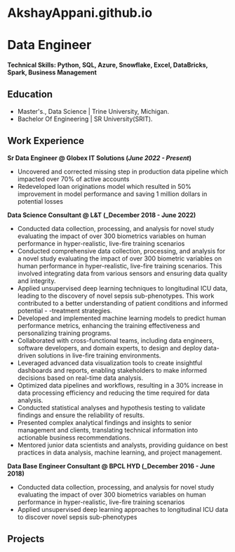# AkshayAppani.github.io

# Data Engineer

#### Technical Skills: Python, SQL, Azure, Snowflake, Excel, DataBricks, Spark, Business Management

## Education					       		
- Master's., Data Science | Trine University, Michigan.	 			        		
- Bachelor Of Engineering | SR University(SRIT).


## Work Experience
**Sr Data Engineer @ Globex IT Solutions (_June 2022 - Present_)**
- Uncovered and corrected missing step in production data pipeline which impacted over 70% of active accounts
- Redeveloped loan originations model which resulted in 50% improvement in model performance and saving 1 million dollars in potential losses

**Data Science Consultant @ L&T  (_December 2018 - June 2022)**
- Conducted data collection, processing, and analysis for novel study evaluating the impact of over 300 biometrics variables on human performance in hyper-realistic, live-fire training scenarios
- Conducted comprehensive data collection, processing, and analysis for a novel study evaluating the impact of over 300 biometric variables on human performance in hyper-realistic, live-fire training scenarios. This involved integrating data from various sensors and ensuring data quality and integrity.
- Applied unsupervised deep learning techniques to longitudinal ICU data, leading to the discovery of novel sepsis sub-phenotypes. This work contributed to a better understanding of patient conditions and informed potential - -treatment strategies.
- Developed and implemented machine learning models to predict human performance metrics, enhancing the training effectiveness and personalizing training programs.
- Collaborated with cross-functional teams, including data engineers, software developers, and domain experts, to design and deploy data-driven solutions in live-fire training environments.
- Leveraged advanced data visualization tools to create insightful dashboards and reports, enabling stakeholders to make informed decisions based on real-time data analysis.
- Optimized data pipelines and workflows, resulting in a 30% increase in data processing efficiency and reducing the time required for data analysis.
- Conducted statistical analyses and hypothesis testing to validate findings and ensure the reliability of results.
- Presented complex analytical findings and insights to senior management and clients, translating technical information into actionable business recommendations.
- Mentored junior data scientists and analysts, providing guidance on best practices in data analysis, machine learning, and project management.


**Data Base Engineer Consultant @ BPCL HYD  (_December 2016 - June 2018)**
- Conducted data collection, processing, and analysis for novel study evaluating the impact of over 300 biometrics variables on human performance in hyper-realistic, live-fire training scenarios
- Applied unsupervised deep learning approaches to longitudinal ICU data to discover novel sepsis sub-phenotypes

## Projects

